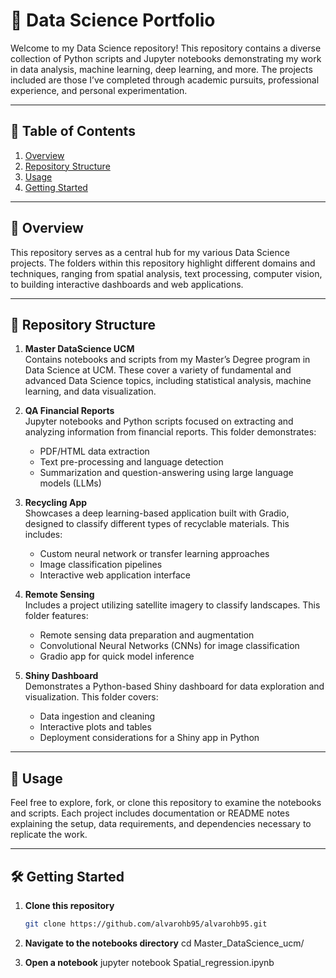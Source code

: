 # 🚀 Data Science Portfolio

Welcome to my Data Science repository! This repository contains a diverse collection of Python scripts and Jupyter notebooks demonstrating my work in data analysis, machine learning, deep learning, and more. The projects included are those I’ve completed through academic pursuits, professional experience, and personal experimentation.

---

## 🔎 Table of Contents

1. [Overview](#overview)  
2. [Repository Structure](#repository-structure)  
3. [Usage](#usage)  
4. [Getting Started](#getting-started)  

---

## 🌟 Overview

This repository serves as a central hub for my various Data Science projects. The folders within this repository highlight different domains and techniques, ranging from spatial analysis, text processing, computer vision, to building interactive dashboards and web applications.

---

## 📁 Repository Structure

1. **Master DataScience UCM**  
   Contains notebooks and scripts from my Master’s Degree program in Data Science at UCM. These cover a variety of fundamental and advanced Data Science topics, including statistical analysis, machine learning, and data visualization.

2. **QA Financial Reports**  
   Jupyter notebooks and Python scripts focused on extracting and analyzing information from financial reports. This folder demonstrates:
   - PDF/HTML data extraction  
   - Text pre-processing and language detection  
   - Summarization and question-answering using large language models (LLMs)

3. **Recycling App**  
   Showcases a deep learning-based application built with Gradio, designed to classify different types of recyclable materials. This includes:
   - Custom neural network or transfer learning approaches  
   - Image classification pipelines  
   - Interactive web application interface

4. **Remote Sensing**  
   Includes a project utilizing satellite imagery to classify landscapes. This folder features:
   - Remote sensing data preparation and augmentation  
   - Convolutional Neural Networks (CNNs) for image classification  
   - Gradio app for quick model inference

5. **Shiny Dashboard**  
   Demonstrates a Python-based Shiny dashboard for data exploration and visualization. This folder covers:
   - Data ingestion and cleaning  
   - Interactive plots and tables  
   - Deployment considerations for a Shiny app in Python

---

## 🔨 Usage

Feel free to explore, fork, or clone this repository to examine the notebooks and scripts. Each project includes documentation or README notes explaining the setup, data requirements, and dependencies necessary to replicate the work.

---

## 🛠️ Getting Started

1. **Clone this repository**  
   ```bash
   git clone https://github.com/alvarohb95/alvarohb95.git

2. **Navigate to the notebooks directory**
cd Master_DataScience_ucm/

3. **Open a notebook**
jupyter notebook Spatial_regression.ipynb
